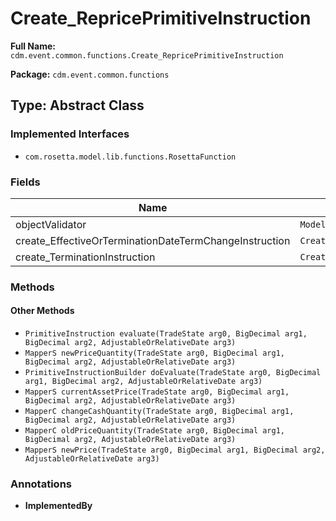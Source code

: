 # Create_RepricePrimitiveInstruction

**Full Name:** `cdm.event.common.functions.Create_RepricePrimitiveInstruction`

**Package:** `cdm.event.common.functions`

## Type: Abstract Class

### Implemented Interfaces

- `com.rosetta.model.lib.functions.RosettaFunction`

### Fields

| Name | Type | Description |
|------|------|-------------|
| objectValidator | `ModelObjectValidator` |  |
| create_EffectiveOrTerminationDateTermChangeInstruction | `Create_EffectiveOrTerminationDateTermChangeInstruction` |  |
| create_TerminationInstruction | `Create_TerminationInstruction` |  |

### Methods

#### Other Methods

- `PrimitiveInstruction evaluate(TradeState arg0, BigDecimal arg1, BigDecimal arg2, AdjustableOrRelativeDate arg3)`
- `MapperS newPriceQuantity(TradeState arg0, BigDecimal arg1, BigDecimal arg2, AdjustableOrRelativeDate arg3)`
- `PrimitiveInstructionBuilder doEvaluate(TradeState arg0, BigDecimal arg1, BigDecimal arg2, AdjustableOrRelativeDate arg3)`
- `MapperS currentAssetPrice(TradeState arg0, BigDecimal arg1, BigDecimal arg2, AdjustableOrRelativeDate arg3)`
- `MapperC changeCashQuantity(TradeState arg0, BigDecimal arg1, BigDecimal arg2, AdjustableOrRelativeDate arg3)`
- `MapperC oldPriceQuantity(TradeState arg0, BigDecimal arg1, BigDecimal arg2, AdjustableOrRelativeDate arg3)`
- `MapperS newPrice(TradeState arg0, BigDecimal arg1, BigDecimal arg2, AdjustableOrRelativeDate arg3)`

### Annotations

- **ImplementedBy**

